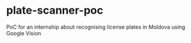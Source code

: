 # plate-scanner-poc
PoC for an internship about recognising license plates in Moldova using Google Vision
